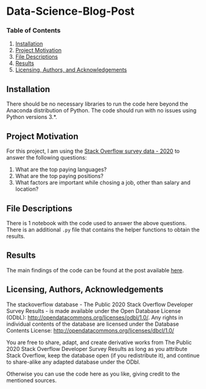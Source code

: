 # Data-Science-Blog-Post

### Table of Contents

1. [Installation](#installation)
2. [Project Motivation](#motivation)
3. [File Descriptions](#files)
4. [Results](#results)
5. [Licensing, Authors, and Acknowledgements](#licensing)

## Installation <a name="installation"></a>

There should be no necessary libraries to run the code here beyond the Anaconda distribution of Python.  The code should run with no issues using Python versions 3.*.

## Project Motivation<a name="motivation"></a>

For this project, I am using the [Stack Overflow survey data - 2020](https://insights.stackoverflow.com/survey) to answer the following questions:

1. What are the top paying languages?
2. What are the top paying positions?
3. What factors are important while chosing a job, other than salary and location?



## File Descriptions <a name="files"></a>

There is 1 notebook with the code used to answer the above questions.
There is an additional `.py` file that contains the helper functions to obtain the results.

## Results<a name="results"></a>

The main findings of the code can be found at the post available [here](https://medium.com/@lydia.siafara/3-ways-to-level-up-your-career-as-developer-and-increase-your-job-satisfaction-595fc39afbd0).

## Licensing, Authors, Acknowledgements<a name="licensing"></a>

The stackoverflow database - The Public 2020 Stack Overflow Developer Survey Results - is made available under the Open Database License (ODbL): http://opendatacommons.org/licenses/odbl/1.0/. Any rights in individual contents of the database are licensed under the Database Contents License: http://opendatacommons.org/licenses/dbcl/1.0/

You are free to share, adapt, and create derivative works from The Public 2020 Stack Overflow Developer Survey Results as long as you attribute Stack Overflow, keep the database open (if you redistribute it), and continue to share-alike any adapted database under the ODbl.

Otherwise you can use the code here as you like, giving credit to the mentioned sources.
